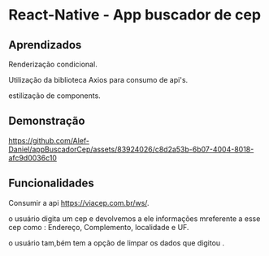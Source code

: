 
# React-Native - App buscador de cep






## Aprendizados

Renderização condicional.

Utilização da biblioteca Axios para consumo de api's.  

estilização de components. 



## Demonstração



https://github.com/Alef-Daniel/appBuscadorCep/assets/83924026/c8d2a53b-6b07-4004-8018-afc9d0036c10



## Funcionalidades

Consumir a api https://viacep.com.br/ws/.

o usuário digita um cep e devolvemos a ele informações mreferente a esse cep como : Endereço, Complemento, localidade e UF.

o usuário tam,bém tem a opção de limpar os dados que digitou .

